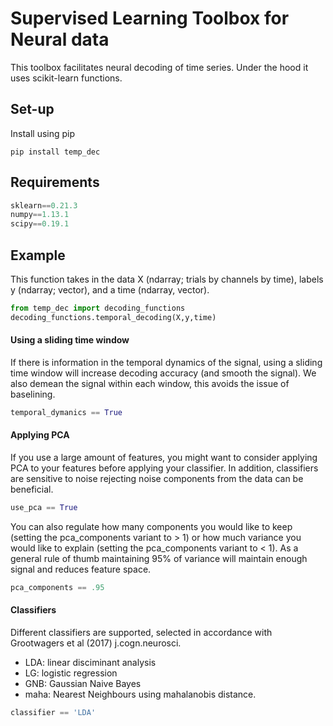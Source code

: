 # Supervised Learning Toolbox for Neural data

This toolbox facilitates neural decoding of time series. Under the hood it uses scikit-learn functions.

## Set-up
Install using pip

```unix
pip install temp_dec
```


## Requirements

```Python
sklearn==0.21.3
numpy==1.13.1
scipy==0.19.1
```

## Example
This function takes in the data X (ndarray; trials by channels by time), labels y (ndarray; vector), and a time (ndarray, vector).

```Python
from temp_dec import decoding_functions
decoding_functions.temporal_decoding(X,y,time)
```



#### Using a sliding time window
If there is information in the temporal dynamics of the signal, using a sliding time window will increase decoding accuracy (and smooth the signal). We also demean the signal within each window, this avoids the issue of baselining. 
```Python
temporal_dymanics == True
```


#### Applying PCA
If you use a large amount of features, you might want to consider applying PCA to your features before applying your classifier. In addition, classifiers are sensitive to noise rejecting noise components from the data can be beneficial. 

```Python
use_pca == True
```
You can also regulate how many components you would like to keep (setting the pca_components variant to > 1) or how much variance you would like to explain (setting the pca_components variant to < 1). As a general rule of thumb maintaining 95% of variance will maintain enough signal and reduces feature space. 

```Python
pca_components == .95
```



#### Classifiers
Different classifiers are supported, selected in accordance with Grootwagers et al (2017) j.cogn.neurosci.
* LDA: linear disciminant analysis
* LG: logistic regression
* GNB: Gaussian Naive Bayes
* maha: Nearest Neighbours using mahalanobis distance. 


```Python
classifier == 'LDA'
```

